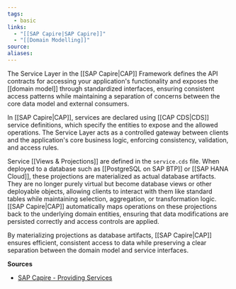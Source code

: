 ```yaml
---
tags:
  - basic
links:
  - "[[SAP Capire|SAP Capire]]"
  - "[[Domain Modelling]]"
source:
aliases:
---
```

The Service Layer in the [[SAP Capire|CAP]] Framework defines the API contracts for accessing your application's functionality and exposes the [[domain model]] through standardized interfaces, ensuring consistent access patterns while maintaining a separation of concerns between the core data model and external consumers.

In [[SAP Capire|CAP]], services are declared using [[CAP CDS|CDS]] service definitions, which specify the entities to expose and the allowed operations. The Service Layer acts as a controlled gateway between clients and the application's core business logic, enforcing consistency, validation, and access rules.

Service [[Views & Projections]] are defined in the `service.cds` file. When deployed to a database such as [[PostgreSQL on SAP BTP]] or [[SAP HANA Cloud]], these projections are materialized as actual database artifacts. They are no longer purely virtual but become database views or other deployable objects, allowing clients to interact with them like standard tables while maintaining selection, aggregation, or transformation logic. [[SAP Capire|CAP]] automatically maps operations on these projections back to the underlying domain entities, ensuring that data modifications are persisted correctly and access controls are applied.

By materializing projections as database artifacts, [[SAP Capire|CAP]] ensures efficient, consistent access to data while preserving a clear separation between the domain model and service interfaces.

**Sources**
- [SAP Capire - Providing Services](https://cap.cloud.sap/docs/guides/providing-services#providing-services)